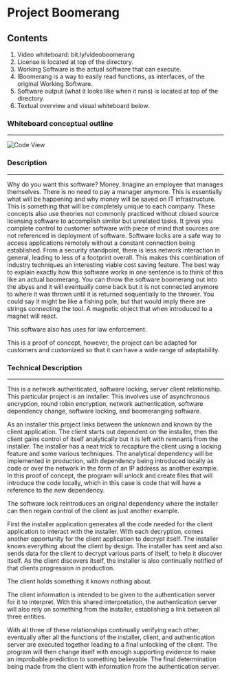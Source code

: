 # Project Boomerang

## Contents
1. Video whiteboard: bit.ly/videoboomerang
2. License is located at top of the directory.
3. Working Software is the actual software that can execute.
4. IBoomerang is a way to easily read functions, as interfaces, of the original Working Software.
5. Software output (what it looks like when it runs) is located at top of the directory.
6. Textual overview and visual whiteboard below.

### Whiteboard conceptual outline
***
![Code View](https://github.com/programmingportfolio/Boomerang/blob/master/Whiteboard-outline.jpg)


### Description
***

Why do you want this software? Money. Imagine an employee that manages themselves. There is no need to pay a manager anymore. This is essentially what will be happening and why money will be saved on IT infrastructure. This is something that will be completely unique to each company. These concepts also use theories not commonly practiced without closed source licensing software to accomplish similar but unrelated tasks. It gives you complete control to customer software with piece of mind that sources are not referenced in deployment of software. Software locks are a safe way to access applications remotely without a constant connection being established. From a security standpoint, there is less network interaction in general, leading to less of a footprint overall. This makes this combination of industry techniques an interesting viable cost saving feature. The best way to explain exactly how this software works in one sentence is to think of this like an actual boomerang. You can throw the software boomerang out into the abyss and it will eventually come back but it is not connected anymore to where it was thrown until it is returned sequentially to the thrower. You could say it might be like a fishing pole, but that would imply there are strings connecting the tool. A magnetic object that when introduced to a magnet will react.

This software also has uses for law enforcement.

This is a proof of concept, however, the project can be adapted for customers and customized so that it can have a wide range of adaptability.


### Technical Description
***

This is a network authenticated, software locking, server client relationship. This particular project is an installer. This involves use of asynchronous encryption, round robin encryption, network authentication, software dependency change, software locking, and boomeranging software.

As an installer this project links between the unknown and known by the client application. The client starts out dependent on the installer, then the client gains control of itself analytically but it is left with remnants from the installer. The installer has a neat trick to recapture the client using a locking feature and some various techniques. The analytical dependency will be implemented in production, with dependency being introduced locally as code or over the network in the form of an IP address as another example. In this proof of concept, the program will unlock and create files that will introduce the code locally, which in this case is code that will have a reference to the new dependency.

The software lock reintroduces an original dependency where the installer can then regain control of the client as just another example.


First the installer application generates all the code needed for the client application to interact with the installer. With each decryption, comes another opportunity for the client application to decrypt itself. The installer knows everything about the client by design. The installer has sent and also sends data for the client to decrypt various parts of itself, to help it discover itself. As the client discovers itself, the installer is also continually notified of that clients progression in production. 

The client holds something it knows nothing about. 

The client information is intended to be given to the authentication server for it to interpret. With this shared interpretation, the authentication server will also rely on something from the installer, establishing a link between all three entities.

With all three of these relationships continually verifying each other, eventually after all the functions of the installer, client, and authentication server are executed together leading to a final unlocking of the client. The program will then change itself with enough supporting evidence to make an improbable prediction to something believable. The final determination being made from the client with information from the authentication server.

